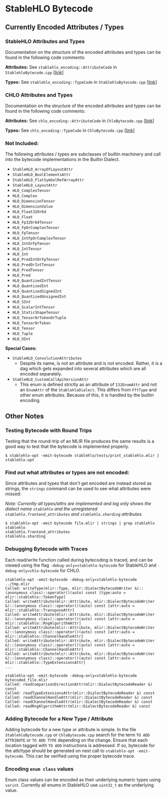 # StableHLO Bytecode

## Currently Encoded Attributes / Types

### StableHLO Attributes and Types

Documentation on the structure of the encoded attributes and types can be found in the
following code comments:

**Attributes:** See `stablehlo_encoding::AttributeCode` in `StablehloBytecode.cpp`
[[link](https://github.com/openxla/stablehlo/search?q=filename%3AStablehloBytecode+AttributeCode)]

**Types:**
See `stablehlo_encoding::TypeCode` in `StablehloBytecode.cpp`
[[link](https://github.com/openxla/stablehlo/search?q=filename%3AStablehloBytecode+TypeCode)]

### CHLO Attributes and Types

Documentation on the structure of the encoded attributes and types can be found in the
following code comments:

**Attributes:** See `chlo_encoding::AttributeCode` in `ChloBytecode.cpp`
[[link](https://github.com/openxla/stablehlo/search?q=filename%3AChloBytecode+AttributeCode)]

**Types:** See `chlo_encoding::TypeCode` in `ChloBytecode.cpp`
[[link](https://github.com/openxla/stablehlo/search?q=filename%3AChloBytecode+TypeCode)]

### Not Included:
The following attributes / types are subclasses of builtin machinery and call
into the bytecode implementations in the Builtin Dialect.

- `StableHLO_ArrayOfLayoutAttr`
- `StableHLO_BoolElementsAttr`
- `StableHLO_FlatSymbolRefArrayAttr`
- `StableHLO_LayoutAttr`
- `HLO_ComplexTensor`
- `HLO_Complex`
- `HLO_DimensionTensor`
- `HLO_DimensionValue`
- `HLO_Float32Or64`
- `HLO_Float`
- `HLO_Fp32Or64Tensor`
- `HLO_FpOrComplexTensor`
- `HLO_FpTensor`
- `HLO_IntFpOrComplexTensor`
- `HLO_IntOrFpTensor`
- `HLO_IntTensor`
- `HLO_Int`
- `HLO_PredIntOrFpTensor`
- `HLO_PredOrIntTensor`
- `HLO_PredTensor`
- `HLO_Pred`
- `HLO_QuantizedIntTensor`
- `HLO_QuantizedInt`
- `HLO_QuantizedSignedInt`
- `HLO_QuantizedUnsignedInt`
- `HLO_SInt`
- `HLO_ScalarIntTensor`
- `HLO_StaticShapeTensor`
- `HLO_TensorOrTokenOrTuple`
- `HLO_TensorOrToken`
- `HLO_Tensor`
- `HLO_Tuple`
- `HLO_UInt`

**Special Cases:**
- `StableHLO_ConvolutionAttributes`
  + Despite its name,  is not an attribute and is not encoded.
    Rather, it is a dag which gets expanded into several attributes
    which are all encoded separately.
- `StableHLO_CustomCallApiVersionAttr`
  + This enum is defined strictly as an attribute of `I32EnumAttr`
    and not an `EnumAttr` of the `StablehloDialect`. This differs from
   `FftType` and other enum attributes. Because of this, it is handled by
    the builtin encoding.

## Other Notes

### Testing Bytecode with Round Trips
Testing that the round-trip of an MLIR file produces the same results is a good
way to test that the bytecode is implemented properly.

```
$ stablehlo-opt -emit-bytecode stablehlo/tests/print_stablehlo.mlir | stablehlo-opt
```

### Find out what attributes or types are not encoded:
Since attributes and types that don't get encoded are instead stored as strings,
the `strings` command can be used to see what attributes were missed:

_Note: Currently all types/attrs are implemented and log only shows
the dialect name `stablehlo` and the unregistered `stablehlo.frontend_attributes`
and `stablehlo.sharding` attributes._

```
$ stablehlo-opt -emit-bytecode file.mlir | strings | grep stablehlo
stablehlo
stablehlo.frontend_attributes
stablehlo.sharding
```

### Debugging Bytecode with Traces

Each read/write function called during bytecoding is traced, and can be viewed using the flag `-debug-only=stablehlo-bytecode` for StableHLO and `-debug-only=chlo-bytecode` for CHLO.

```
stablehlo-opt -emit-bytecode -debug-only=stablehlo-bytecode ../tmp.mlir
Called: writeType(mlir::Type, mlir::DialectBytecodeWriter &)::(anonymous class)::operator()(auto) const [type:auto = mlir::stablehlo::TokenType]
Called: writeAttribute(mlir::Attribute, mlir::DialectBytecodeWriter &)::(anonymous class)::operator()(auto) const [attr:auto = mlir::stablehlo::TransposeAttr]
Called: writeAttribute(mlir::Attribute, mlir::DialectBytecodeWriter &)::(anonymous class)::operator()(auto) const [attr:auto = mlir::stablehlo::RngAlgorithmAttr]
Called: writeAttribute(mlir::Attribute, mlir::DialectBytecodeWriter &)::(anonymous class)::operator()(auto) const [attr:auto = mlir::stablehlo::ChannelHandleAttr]
Called: writeAttribute(mlir::Attribute, mlir::DialectBytecodeWriter &)::(anonymous class)::operator()(auto) const [attr:auto = mlir::stablehlo::ChannelHandleAttr]
Called: writeAttribute(mlir::Attribute, mlir::DialectBytecodeWriter &)::(anonymous class)::operator()(auto) const [attr:auto = mlir::stablehlo::TypeExtensionsAttr]
...

stablehlo-opt -emit-bytecode -debug-only=stablehlo-bytecode bytecoded_file.mlir
Called: readComparisonDirectionAttr(mlir::DialectBytecodeReader &) const
Called: readTypeExtensionsAttr(mlir::DialectBytecodeReader &) const
Called: readChannelHandleAttr(mlir::DialectBytecodeReader &) const
Called: readChannelHandleAttr(mlir::DialectBytecodeReader &) const
Called: readRngAlgorithmAttr(mlir::DialectBytecodeReader &) const
```

### Adding Bytecode for a New Type / Attribute

Adding bytecode for a new type or attribute is simple. In the file
`StablehloBytecode.cpp` or `ChloBytecode.cpp` search for the term `TO ADD ATTRIBUTE` or `TO ADD TYPE`
depending on the change. Ensure that each location tagged with `TO ADD`
instructions is addressed. If so, bytecode for the attr/type should be generated
on next call to `stablehlo-opt -emit-bytecode`. This can be verified using the proper bytecode trace.

### Encoding `enum class` values
Enum class values can be encoded as their underlying numeric types using `varint`. Currently all enums in StableHLO use `uint32_t` as the underlying value.
